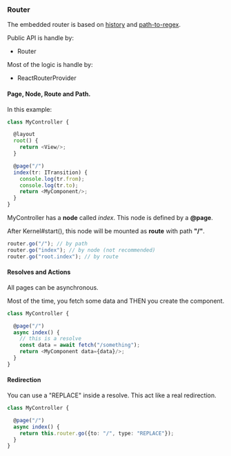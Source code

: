### Router

The embedded router is based on [history](https://www.npmjs.com/package/history) and [path-to-regex](https://www.npmjs.com/package/path-to-regexp).

Public API is handle by:
- Router

Most of the logic is handle by:
- ReactRouterProvider

#### Page, Node, Route and Path.

In this example:

```ts
class MyController {

  @layout
  root() {
    return <View/>;
  }

  @page("/")
  index(tr: ITransition) {
    console.log(tr.from);
    console.log(tr.to);
    return <MyComponent/>;
  }
}
```

MyController has a **node** called *index*.
This node is defined by a **@page**.

After Kernel#start(), this node will be mounted as **route** with path **"/"**.

```ts
router.go("/"); // by path
router.go("index"); // by node (not recommended)
router.go("root.index"); // by route
```

#### Resolves and Actions

All pages can be asynchronous. 

Most of the time, you fetch some data and THEN you create the component.

```ts
class MyController {

  @page("/")
  async index() {
    // this is a resolve
    const data = await fetch("/something"); 
    return <MyComponent data={data}/>;
  }
}
```

#### Redirection

You can use a "REPLACE" inside a resolve. 
This act like a real redirection.

```ts
class MyController {

  @page("/")
  async index() {
    return this.router.go({to: "/", type: "REPLACE"});
  }
}
```
